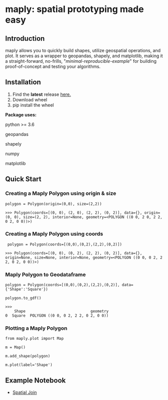 # maply: spatial prototyping made easy

## Introduction
maply allows you to quickly build shapes, utilize geospatial operations, and plot. It serves as a wrapper to geopandas, shapely, and matplotlib, making it a straight-forward, no-frills, "*minimal-reproducible-example*" for building proof-of-concept and testing your algorithms.
## Installation
1. Find the **latest** release [here.](https://github.com/austinbreunig/maply/releases)
2. Download wheel
3. pip install the wheel

**Package uses:**

python >= 3.6

geopandas

shapely

numpy

matplotlib

## Quick Start

### Creating a Maply Polygon using origin & size
```
polygon = Polygon(origin=(0,0), size=(2,2))

>>> Polygon(coords=[(0, 0), (2, 0), (2, 2), (0, 2)], data={}, origin=(0, 0), size=(2, 2), interior=None, geometry=<POLYGON ((0 0, 2 0, 2 2, 0 2, 0 0))>)
```
### Creating a Maply Polygon using coords
```
 polygon = Polygon(coords=[(0,0),(0,2),(2,2),(0,2)])

>>> Polygon(coords=[(0, 0), (0, 2), (2, 2), (0, 2)], data={}, origin=None, size=None, interior=None, geometry=<POLYGON ((0 0, 0 2, 2 2, 0 2, 0 0))>)
```

### Maply Polygon to Geodataframe
```
polygon = Polygon(coords=[(0,0),(0,2),(2,2),(0,2)], data={'Shape':'Square'})

polygon.to_gdf()

>>> 
    Shape                             geometry
0  Square  POLYGON ((0 0, 0 2, 2 2, 0 2, 0 0))
```
### Plotting a Maply Polygon
```
from maply.plot import Map

m = Map()

m.add_shape(polygon)

m.plot(label='Shape')

```

## Example Notebook
- [Spatial Join](examples\spatial_join.ipynb)